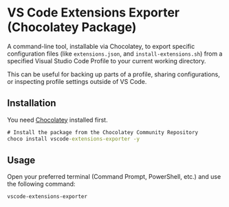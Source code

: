 # VS Code Extensions Exporter (Chocolatey Package)

A command-line tool, installable via Chocolatey, to export specific configuration files (like `extensions.json`, and `install-extensions.sh`) from a specified Visual Studio Code Profile to your current working directory.

This can be useful for backing up parts of a profile, sharing configurations, or inspecting profile settings outside of VS Code.

## Installation

You need [Chocolatey](https://chocolatey.org/install) installed first.

```cmd
# Install the package from the Chocolatey Community Repository
choco install vscode-extensions-exporter -y
```

## Usage

Open your preferred terminal (Command Prompt, PowerShell, etc.) and use the following command:

```cmd
vscode-extensions-exporter
```
